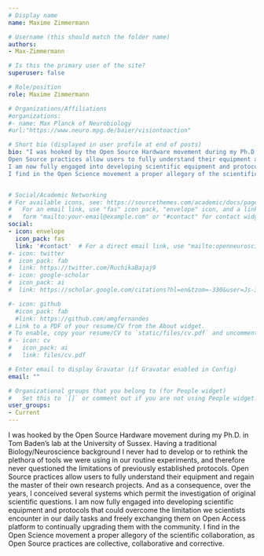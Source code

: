 ```yaml
---
# Display name
name: Maxime Zimmermann

# Username (this should match the folder name)
authors:
- Max-Zimmermann

# Is this the primary user of the site?
superuser: false

# Role/position
role: Maxime Zimmermann

# Organizations/Affiliations
#organizations:
#- name: Max Planck of Neurobiology
#url:"https://www.neuro.mpg.de/baier/visiontoaction"

# Short bio (displayed in user profile at end of posts)
bio: "I was hooked by the Open Source Hardware movement during my Ph.D. in Tom Baden’s lab at the University of Sussex. Having a traditional Biology/Neuroscience background I never had to develop or to rethink the plethora of tools we were using in our routine experiments, and therefore never questioned the limitations of previously established protocols.
Open Source practices allow users to fully understand their equipment and regain the master of their own research projects. And as a consequence, over the years, I conceived several systems which permit the investigation of original scientific questions.
I am now fully engaged into developing scientific equipment and protocols that could overcome the limitation we scientists encounter in our daily tasks and freely exchanging them on Open Access platform to continually upgrading them with the community.
I find in the Open Science movement a proper allegory of the scientific collaboration, as Open Source practices are collective, collaborative and corrective."


# Social/Academic Networking
# For available icons, see: https://sourcethemes.com/academic/docs/page-builder/#icons
#   For an email link, use "fas" icon pack, "envelope" icon, and a link in the
#   form "mailto:your-email@example.com" or "#contact" for contact widget.
social:
- icon: envelope
  icon_pack: fas
  link: '#contact'  # For a direct email link, use "mailto:openneuroscience@gmail.com".
#- icon: twitter
#  icon_pack: fab
#  link: https://twitter.com/RuchikaBajaj9
#- icon: google-scholar
#  icon_pack: ai
#  link: https://scholar.google.com/citations?hl=en&tzom=-330&user=Js-3IEsAAAAJ

#- icon: github
  #icon_pack: fab
  #link: https://github.com/amgfernandes
# Link to a PDF of your resume/CV from the About widget.
# To enable, copy your resume/CV to `static/files/cv.pdf` and uncomment the lines below.
# - icon: cv
#   icon_pack: ai
#   link: files/cv.pdf

# Enter email to display Gravatar (if Gravatar enabled in Config)
email: ""

# Organizational groups that you belong to (for People widget)
#   Set this to `[]` or comment out if you are not using People widget.
user_groups:
- Current
---
```



I was hooked by the Open Source Hardware movement during my Ph.D. in Tom Baden’s lab at the University of Sussex. Having a traditional Biology/Neuroscience background I never had to develop or to rethink the plethora of tools we were using in our routine experiments, and therefore never questioned the limitations of previously established protocols.
Open Source practices allow users to fully understand their equipment and regain the master of their own research projects. And as a consequence, over the years, I conceived several systems which permit the investigation of original scientific questions.
I am now fully engaged into developing scientific equipment and protocols that could overcome the limitation we scientists encounter in our daily tasks and freely exchanging them on Open Access platform to continually upgrading them with the community.
I find in the Open Science movement a proper allegory of the scientific collaboration, as Open Source practices are collective, collaborative and corrective.
